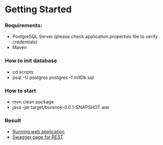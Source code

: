 # Getting Started

### Requirements:

* PostgreSQL Server (please check application.properties file to verify credentials)
* Maven

### How to init database

* cd scripts
* psql -U postgres postgres -f initDb.sql

### How to start

* mvn clean package
* java -jar target/burenok-0.0.1-SNAPSHOT.war

### Result
* [Running web application](http://localhost:8040/contacts/list)
* [Swagger page for REST](http://localhost:8040/swagger-ui.html)
